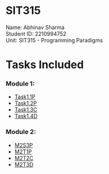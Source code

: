# SIT315
Name: Abhinav Sharma <br>
Student ID: 2210994752 <br>
Unit: SIT315 - Programming Paradigms

# Tasks Included
<h3>Module 1:</h1>
<ul>
  <li><a href="https://github.com/abhinav52-sh/SIT315/tree/main/Module%201/Task1.1P">Task1.1P</a></li>
  <li><a href="https://github.com/abhinav52-sh/SIT315/tree/main/Module%201/Task1.2P">Task1.2P</a></li>
  <li><a href="https://github.com/abhinav52-sh/SIT315/tree/main/Module%201/Task1.3C">Task1.3C</a></li>
  <li><a href="https://github.com/abhinav52-sh/SIT315/tree/main/Module%201/Task1.4D">Task1.4D</a></li>
</ul>
<h3>Module 2:</h1>
<ul>
  <li><a href="https://github.com/abhinav52-sh/SIT315/tree/main/Module%202/M2S3P">M2S3P</a></li>
  <li><a href="https://github.com/abhinav52-sh/SIT315/tree/main/Module%202/M2T1P">M2T1P</a></li>
  <li><a href="https://github.com/abhinav52-sh/SIT315/tree/main/Module%202/M2T2C">M2T2C</a></li>
  <li><a href="https://github.com/abhinav52-sh/SIT315/tree/main/Module%202/M2T3D">M2T3D</a></li>
</ul>
